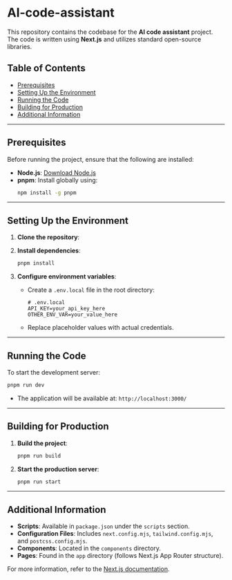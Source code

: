 # AI-code-assistant

This repository contains the codebase for the **AI code assistant** project. The code is written using **Next.js** and utilizes standard open-source libraries.

## Table of Contents

- [Prerequisites](#prerequisites)
- [Setting Up the Environment](#setting-up-the-environment)
- [Running the Code](#running-the-code)
- [Building for Production](#building-for-production)
- [Additional Information](#additional-information)

---

## Prerequisites

Before running the project, ensure that the following are installed:

- **Node.js**: [Download Node.js](https://nodejs.org/)
- **pnpm**: Install globally using:
  ```bash
  npm install -g pnpm
  ```

---

## Setting Up the Environment

1. **Clone the repository**:


2. **Install dependencies**:

   ```bash
   pnpm install
   ```

3. **Configure environment variables**:

   - Create a `.env.local` file in the root directory:
     ```env
     # .env.local
     API_KEY=your_api_key_here
     OTHER_ENV_VAR=your_value_here
     ```
   - Replace placeholder values with actual credentials.

---

## Running the Code

To start the development server:

```bash
pnpm run dev
```

- The application will be available at: `http://localhost:3000/`

---

## Building for Production

1. **Build the project**:

   ```bash
   pnpm run build
   ```

2. **Start the production server**:

   ```bash
   pnpm run start
   ```

---

## Additional Information

- **Scripts**: Available in `package.json` under the `scripts` section.
- **Configuration Files**: Includes `next.config.mjs`, `tailwind.config.mjs`, and `postcss.config.mjs`.
- **Components**: Located in the `components` directory.
- **Pages**: Found in the `app` directory (follows Next.js App Router structure).

For more information, refer to the [Next.js documentation](https://nextjs.org/docs).
